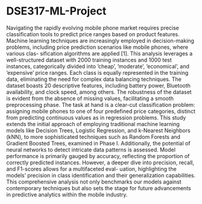 # DSE317-ML-Project

Navigating the rapidly evolving mobile phone market requires precise classification tools to predict
price ranges based on product features. Machine learning techniques are increasingly employed in
decision-making problems, including price prediction scenarios like mobile phones, where various clas-
sification algorithms are applied [1]. This analysis leverages a well-structured dataset with 2000
training instances and 1000 test instances, categorically divided into ’cheap’, ’moderate’, ’economical’,
and ’expensive’ price ranges. Each class is equally represented in the training data, eliminating the
need for complex data balancing techniques. The dataset boasts 20 descriptive features, including
battery power, Bluetooth availability, and clock speed, among others.
The robustness of the dataset is evident from the absence of missing values, facilitating a smooth
preprocessing phase. The task at hand is a clear-cut classification problem: assigning mobile phones
to one of four predefined price categories, distinct from predicting continuous values as in regression
problems.
This study extends the initial approach of employing traditional machine learning models like
Decision Trees, Logistic Regression, and k-Nearest Neighbors (kNN), to more sophisticated techniques
such as Random Forests and Gradient Boosted Trees, examined in Phase I. Additionally, the potential
of neural networks to detect intricate data patterns is assessed.
Model performance is primarily gauged by accuracy, reflecting the proportion of correctly predicted
instances. However, a deeper dive into precision, recall, and F1-scores allows for a multifaceted eval-
uation, highlighting the models’ precision in class identification and their generalization capabilities.
This comprehensive analysis not only benchmarks our models against contemporary techniques but
also sets the stage for future advancements in predictive analytics within the mobile industry.
